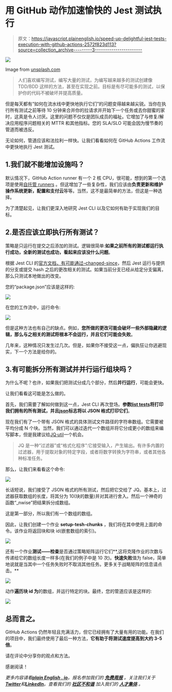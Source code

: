 # 用 GitHub 动作加速愉快的 Jest 测试执行

> 原文：<https://javascript.plainenglish.io/speed-up-delightful-jest-tests-execution-with-github-actions-2572f823d113?source=collection_archive---------3----------------------->

![](img/f18fe00c372608000d4efabcb631be20.png)

Image from [unsplash.com](https://unsplash.com/)

> 人们喜欢编写测试，编写大量的测试，为编写越来越多的测试创建像 TDD/BDD 这样的方法，甚至在实现之前。目标是有尽可能多的测试，以保护你的代码不被破坏并提高质量。

但是每天都有“如何在流水线中更快地执行它们”的问题变得越来越尖锐。当你在执行所有测试之前等待 10 分钟来合并你的拉请求并开始下一个任务或去你甜蜜的家时，这真是令人讨厌。这里的问题不仅仅是团队成员的福祉。它增加了与修复/解决应用程序问题相关的 MTTR 和其他指标。您的 SLA/SLO 可能会因为慢节奏的管道而被违反。

无论如何，管道应该和法拉利一样快。让我们看看如何在 GitHub Actions 工作流中更快地执行 Jest 测试。

## 1.我们就不能增加设施吗？

默认情况下，GitHub Action runner 有一个 2 核 CPU，很可能，想到的第一个选项是使用[自托管 runners](https://docs.github.com/en/actions/hosting-your-own-runners/about-self-hosted-runners) 。但这增加了一些复杂性，我们应该由**负责更新和维护操作系统更新，配置和支付云**等等。当然，这不是最简单的方法，但这是一种选择。

为了清楚起见，让我们更深入地研究 Jest CLI 以及它如何有助于实现我们的目标。

## 2.是否应该立即执行所有测试？

策略是只运行在提交之后添加的测试。逻辑很简单:**如果之前所有的测试都运行执行成功，全新的测试也成功，看起来应该没什么问题**。

根据 Jest CLI 的[官方文档，有可能通过](https://jestjs.io/docs/cli)[–changed-since](https://jestjs.io/docs/cli#--changedsince)<commit _ hash>，然后 Jest 运行与提供的分支或提交 hash 之后的更改相关的测试。如果当前分支已经从给定分支偏离，那么只测试本地做出的改变。

您的“package.json”应该是这样的:

![](img/f86b36fa14e4d216dda3ed90f3fb4dec.png)

在您的工作流中，运行命令:

![](img/0714732fa0bf9d74eaee05d9a4f4d578.png)

但是这种方法也有自己的缺点。例如，**您所做的更改可能会破坏一些外部隐藏的逻辑，那么与之相关的测试将根本不会运行，并且它们可能会失败**。

几年来，这种情况只发生过几次。但是，如果你不接受这一点，偏执狂让你逃避现实，下一个方法是给你的。

## 3.有可能拆分所有测试并并行运行组块吗？

为什么不呢？也许，如果我们把测试分成几个部分，然后**并行运行**，可能会更快。

让我们看看这可能是怎么做的。

首先，我们需要了解如何做到这一点，Jest CLI 再次登场。**参数**[**list tests**](https://jestjs.io/docs/cli#--listtests)**将打印我们拥有的所有测试，并且**[**json**](https://jestjs.io/docs/cli#--json)**标志将以 JSON 格式打印它们**。

现在我们有了一个带有 JSON 格式的具体测试文件路径的字符串数组。它需要被平均分成 N 个块。当然，我们可以通过迭代一个数组并将它分成更小的数组来编写脚本，但是我建议给[JQ·util](https://stedolan.github.io/jq/manual/)一个机会。

> JQ 是一种“过滤器”或“格式化程序”:它接受输入，产生输出。有许多内置的过滤器，用于提取对象的特定字段，或者将数字转换为字符串，或者其他各种标准任务。

那么，让我们来看看这个命令:

![](img/1e57dd7e9c7203847079f07a346a1df0.png)

长话短说，我们接受了 JSON 格式的所有测试，然后把它交给了 JQ。基本上，过滤器获取数组的长度，将其分为 10(块的数量)并对其进行舍入。然后一个神奇的函数“_nwise”把结果拆分成数组。

这是第一部分，所以我们有一个数组的数组。

因此，让我们创建一个作业 **setup-tesh-chunks** ，我们将在其中使用上面的命令。该作业将返回块和块 id(嵌套数组的索引)。

![](img/4f8baedfc8a2652f62df6735996209e1.png)

还有一个作业**测试——检查**是否通过策略矩阵运行它们**,这将克隆作业的次数与传递给它的数组长度一样多(在我们的例子中是 10 次)。**快速失败**值为 false，简单地说就是当其中一个任务失败时不取消其他任务。更多关于战略矩阵的信息请点击。**

![](img/c13f2aafa87ab74309361a8634b36ff5.png)

动作**遍历块 id 为**的数组，并运行特定的块。最终，您的管道应该是这样的:

![](img/f7c122661ae104607b2aed8f7be6ca36.png)

## **总而言之。**

GitHub Actions 仍然年轻且充满活力，但它已经拥有了大量有用的功能。在我们的项目中，我们最终使用了最后一种方法，**它有助于将测试速度提高到大约 3-5 倍**。

请在评论中分享你的观点和方法。

感谢阅读！

*更多内容请看*[***plain English . io***](https://plainenglish.io/)*。报名参加我们的* [***免费周报***](http://newsletter.plainenglish.io/) *。关注我们关于*[***Twitter***](https://twitter.com/inPlainEngHQ)*和*[***LinkedIn***](https://www.linkedin.com/company/inplainenglish/)*。查看我们的* [***社区不和谐***](https://discord.gg/GtDtUAvyhW) *加入我们的* [***人才集体***](https://inplainenglish.pallet.com/talent/welcome) *。*